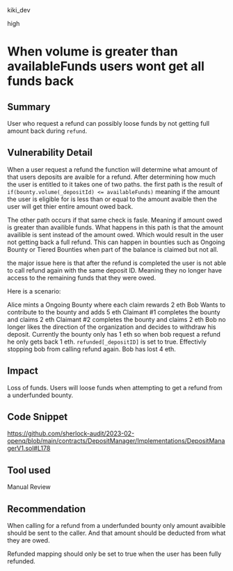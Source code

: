 kiki_dev

high

# When volume is greater than availableFunds users wont get all funds back

## Summary

User who request a refund can possibly loose funds by not getting full amount back during `refund`.

## Vulnerability Detail

When a user request a refund the function will determine what amount of that users deposits are avaible for a refund. After determining how much the user is entitled to it takes one of two paths. the first path is the result of `if(bounty.volume(_depositId) <= availableFunds)` meaning if the amount the user is eligible for is less than or equal to the amount avaible then the user will get thier entire amount owed back. 

The other path occurs if that same check is fasle. Meaning if amount owed is greater than availible funds. What happens in this path is that the amount availible is sent instead of the amount owed. Which would result in the user not getting back a full refund. This can happen in bounties such as Ongoing Bounty or Tiered Bounties when part of the balance is claimed but not all. 

the major issue here is that after the refund is completed the user is not able to call refund again with the same deposit ID. Meaning they no longer have access to the remaining funds that they were owed. 

Here is a scenario:

Alice mints a Ongoing Bounty where each claim rewards 2 eth
Bob Wants to contribute to the bounty and adds 5 eth 
Claimant #1 completes the bounty and claims 2 eth 
Claimant #2 completes the bounty and claims 2 eth
Bob no longer likes the direction of the organization and decides to withdraw his deposit. 
Currently the bounty only has 1 eth so when bob request a refund he only gets back 1 eth. 
`refunded[_depositID]` is set to true. Effectivly stopping bob from calling refund again.
Bob has lost 4 eth. 

## Impact

Loss of funds.
Users will loose funds when attempting to get a refund from a underfunded bounty. 

## Code Snippet

https://github.com/sherlock-audit/2023-02-openq/blob/main/contracts/DepositManager/Implementations/DepositManagerV1.sol#L178

## Tool used

Manual Review

## Recommendation

When calling for a refund from a underfunded bounty only amount avaibible should be sent to the caller. And that amount should be deducted from what they are owed. 

Refunded mapping  should only be set to true when the user has been fully refunded. 
